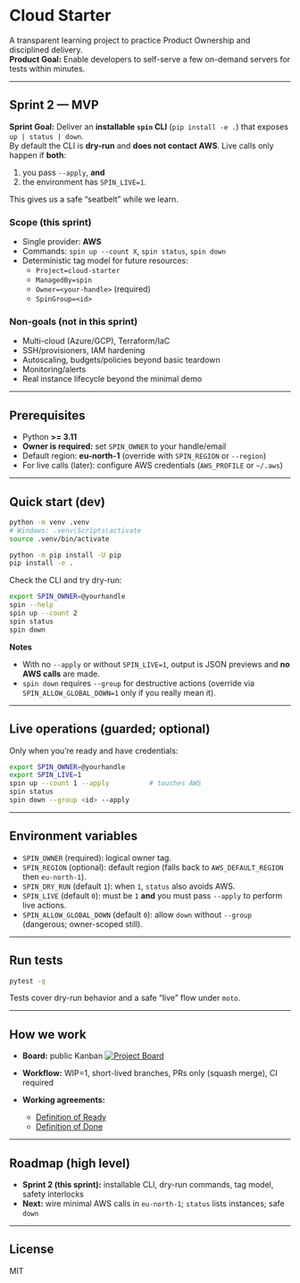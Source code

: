 # Cloud Starter

A transparent learning project to practice Product Ownership and disciplined delivery.  
**Product Goal:** Enable developers to self-serve a few on-demand servers for tests within minutes.

---

## Sprint 2 — MVP

**Sprint Goal:** Deliver an **installable `spin` CLI** (`pip install -e .`) that exposes `up | status | down`.  
By default the CLI is **dry-run** and **does not contact AWS**. Live calls only happen if **both**:
1) you pass `--apply`, **and**
2) the environment has `SPIN_LIVE=1`.

This gives us a safe “seatbelt” while we learn.

### Scope (this sprint)
- Single provider: **AWS**
- Commands: `spin up --count X`, `spin status`, `spin down`
- Deterministic tag model for future resources:
  - `Project=cloud-starter`
  - `ManagedBy=spin`
  - `Owner=<your-handle>` (required)
  - `SpinGroup=<id>`

### Non-goals (not in this sprint)
- Multi-cloud (Azure/GCP), Terraform/IaC
- SSH/provisioners, IAM hardening
- Autoscaling, budgets/policies beyond basic teardown
- Monitoring/alerts
- Real instance lifecycle beyond the minimal demo

---

## Prerequisites

- Python **>= 3.11**
- **Owner is required:** set `SPIN_OWNER` to your handle/email
- Default region: **eu-north-1** (override with `SPIN_REGION` or `--region`)
- For live calls (later): configure AWS credentials (`AWS_PROFILE` or `~/.aws`)

---

## Quick start (dev)

```bash
python -m venv .venv
# Windows: .venv\Scripts\activate
source .venv/bin/activate

python -m pip install -U pip
pip install -e .
````

Check the CLI and try dry-run:

```bash
export SPIN_OWNER=@yourhandle
spin --help
spin up --count 2
spin status
spin down
```

**Notes**

* With no `--apply` or without `SPIN_LIVE=1`, output is JSON previews and **no AWS calls** are made.
* `spin down` requires `--group` for destructive actions (override via `SPIN_ALLOW_GLOBAL_DOWN=1` only if you really mean it).

---

## Live operations (guarded; optional)

Only when you’re ready and have credentials:

```bash
export SPIN_OWNER=@yourhandle
export SPIN_LIVE=1
spin up --count 1 --apply          # touches AWS
spin status
spin down --group <id> --apply
```

---

## Environment variables

* `SPIN_OWNER` (required): logical owner tag.
* `SPIN_REGION` (optional): default region (falls back to `AWS_DEFAULT_REGION` then `eu-north-1`).
* `SPIN_DRY_RUN` (default `1`): when `1`, `status` also avoids AWS.
* `SPIN_LIVE` (default `0`): must be `1` **and** you must pass `--apply` to perform live actions.
* `SPIN_ALLOW_GLOBAL_DOWN` (default `0`): allow `down` without `--group` (dangerous; owner-scoped still).

---

## Run tests

```bash
pytest -q
```

Tests cover dry-run behavior and a safe “live” flow under `moto`.

---

## How we work

* **Board:** public Kanban
  [![Project Board](https://img.shields.io/badge/Project-Cloud%20Starter%20Board-blue)](https://github.com/users/thenarfer/projects/1)
* **Workflow:** WIP=1, short-lived branches, PRs only (squash merge), CI required
* **Working agreements:**

  * [Definition of Ready](docs/DoR.md)
  * [Definition of Done](docs/DoD.md)

---

## Roadmap (high level)

* **Sprint 2 (this sprint):** installable CLI, dry-run commands, tag model, safety interlocks
* **Next:** wire minimal AWS calls in `eu-north-1`; `status` lists instances; safe `down`

---

## License

MIT
